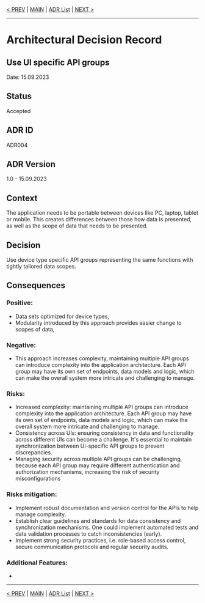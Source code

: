 [< PREV](ADR003.md) | [MAIN](../README.md) | [ADR List](README.md) | [NEXT >](ADR005.md)

---

# Architectural Decision Record
## Use UI specific API groups
Date: 15.09.2023

## Status
Accepted

## ADR ID
ADR004

## ADR Version
1.0 - 15.09.2023

## Context
The application needs to be portable between devices like PC, laptop, tablet or mobile. This creates differences between those how data is presented, as well as the scope of data that needs to be presented.

## Decision
Use device type specific API groups representing the same functions with tightly tailored data scopes.

## Consequences

### Positive:
- Data sets optimized for device types,
- Modularity introduced by this approach provides easier change to scopes of data,

### Negative:
- This approach increases complexity, maintaining multiple API groups can introduce complexity into the application architecture. Each API group may have its own set of endpoints, data models and logic, which can make the overall system more intricate and challenging to manage.

### Risks:
- Increased complexity: maintaining multiple API groups can introduce complexity into the application architecture. Each API group may have its own set of endpoints, data models and logic, which can make the overall system more intricate and challenging to manage.
- Consistency across UIs: ensuring consistency in data and functionality across different UIs can become a challenge. It's essential to maintain synchronization between UI-specific API groups to prevent discrepancies.
- Managing security across multiple API groups can be challenging, because each API group may require different authentication and authorization mechanisms, increasing the risk of security misconfigurations

### Risks mitigation:
- Implement robust documentation and version control for the APIs to help manage complexity.
- Establish clear guidelines and standards for data consistency and synchronization mechanisms. One could implement automated tests and data validation processes to catch inconsistencies (early).
- Implement strong security practices, i.e. role-based access control, secure communication protocols and regular security audits.

### Additional Features:
- 

------

[< PREV](ADR003.md) | [MAIN](../README.md) | [ADR List](README.md) | [NEXT >](ADR005.md)
